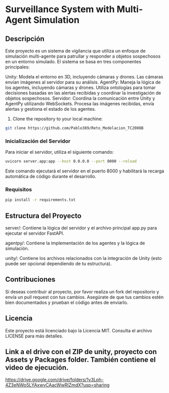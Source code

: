 # Surveillance System with Multi-Agent Simulation

## Descripción

Este proyecto es un sistema de vigilancia que utiliza un enfoque de simulación multi-agente para patrullar y responder a objetos sospechosos en un entorno simulado. El sistema se basa en tres componentes principales:

Unity: Modela el entorno en 3D, incluyendo cámaras y drones. Las cámaras envían imágenes al servidor para su análisis.
AgentPy: Maneja la lógica de los agentes, incluyendo cámaras y drones. Utiliza ontologías para tomar decisiones basadas en las alertas recibidas y coordinar la investigación de objetos sospechosos.
Servidor: Coordina la comunicación entre Unity y AgentPy utilizando WebSockets. Procesa las imágenes recibidas, envía alertas y gestiona el estado de los agentes.

1. Clone the repository to your local machine:

```bash
git clone https://github.com/Pablo389/Reto_Modelacion_TC2008B
```

### Inicialización del Servidor

Para iniciar el servidor, utiliza el siguiente comando:

```bash
uvicorn server.app:app --host 0.0.0.0 --port 8000 --reload
```

Este comando ejecutará el servidor en el puerto 8000 y habilitará la recarga automática de código durante el desarrollo.

### Requisitos

```bash
pip install -r requirements.txt
```

## Estructura del Proyecto

server/: Contiene la lógica del servidor y el archivo principal app.py para ejecutar el servidor FastAPI.

agentpy/: Contiene la implementación de los agentes y la lógica de simulación.

unity/: Contiene los archivos relacionados con la integración de Unity (esto puede ser opcional dependiendo de tu estructura).

## Contribuciones

Si deseas contribuir al proyecto, por favor realiza un fork del repositorio y envía un pull request con tus cambios. Asegúrate de que tus cambios estén bien documentados y prueban el código antes de enviarlo.

## Licencia

Este proyecto está licenciado bajo la Licencia MIT. Consulta el archivo LICENSE para más detalles.

## Link a el drive con el ZIP de unity, proyecto con Assets y Packages folder. También contiene el video de ejecución.

https://drive.google.com/drive/folders/1y3Lph-4Z3eNWo5LYAxwvCAacWwRIZmdX?usp=sharing
